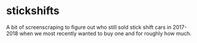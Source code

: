 # stickshifts
A bit of screenscraping to figure out who still sold stick shift cars in 2017-2018 when we most recently wanted to buy one and for roughly how much.


